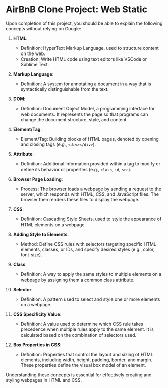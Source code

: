 # AirBnB Clone Project: Web Static

Upon completion of this project, you should be able to explain the following concepts without relying on Google:

1. **HTML**:
   - Definition: HyperText Markup Language, used to structure content on the web.
   - Creation: Write HTML code using text editors like VSCode or Sublime Text.
   
2. **Markup Language**:
   - Definition: A system for annotating a document in a way that is syntactically distinguishable from the text.
   
3. **DOM**:
   - Definition: Document Object Model, a programming interface for web documents. It represents the page so that programs can change the document structure, style, and content.
   
4. **Element/Tag**:
   - Element/Tag: Building blocks of HTML pages, denoted by opening and closing tags (e.g., `<div></div>`).
   
5. **Attribute**:
   - Definition: Additional information provided within a tag to modify or define its behavior or properties (e.g., `class`, `id`, `src`).
   
6. **Browser Page Loading**:
   - Process: The browser loads a webpage by sending a request to the server, which responds with HTML, CSS, and JavaScript files. The browser then renders these files to display the webpage.
   
7. **CSS**:
   - Definition: Cascading Style Sheets, used to style the appearance of HTML elements on a webpage.
   
8. **Adding Style to Elements**:
   - Method: Define CSS rules with selectors targeting specific HTML elements, classes, or IDs, and specify desired styles (e.g., color, font-size).
   
9. **Class**:
   - Definition: A way to apply the same styles to multiple elements on a webpage by assigning them a common class attribute.
   
10. **Selector**:
    - Definition: A pattern used to select and style one or more elements on a webpage.
    
11. **CSS Specificity Value**:
    - Definition: A value used to determine which CSS rule takes precedence when multiple rules apply to the same element. It is calculated based on the combination of selectors used.
    
12. **Box Properties in CSS**:
    - Definition: Properties that control the layout and sizing of HTML elements, including width, height, padding, border, and margin. These properties define the visual box model of an element.

Understanding these concepts is essential for effectively creating and styling webpages in HTML and CSS.

